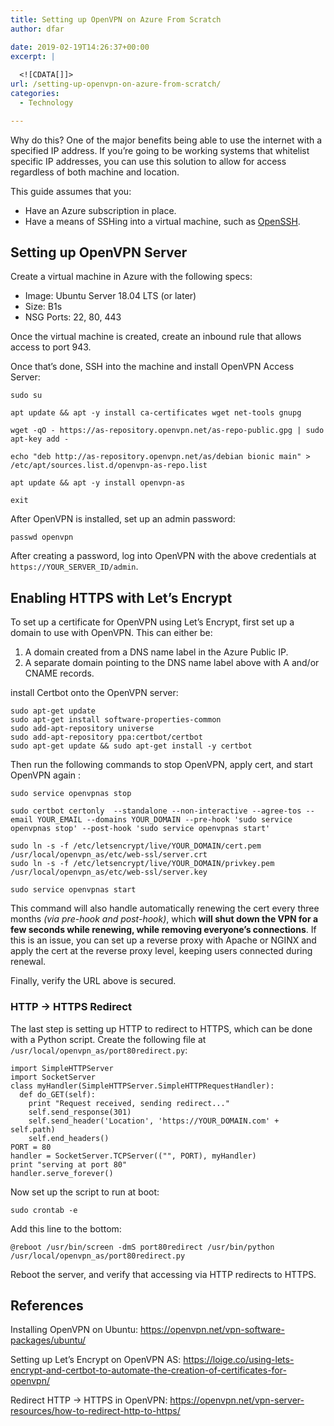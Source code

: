 ```yaml
---
title: Setting up OpenVPN on Azure From Scratch
author: dfar

date: 2019-02-19T14:26:37+00:00
excerpt: |
  
  <![CDATA[]]>
url: /setting-up-openvpn-on-azure-from-scratch/
categories:
  - Technology

---
```

<!--[CDATA[
</p-->

Why do this? One of the major benefits being able to use the internet with a specified IP address. If you&#8217;re going to be working systems that whitelist specific IP addresses, you can use this solution to allow for access regardless of both machine and location.

This guide assumes that you:

  * Have an Azure subscription in place.
  * Have a means of SSHing into a virtual machine, such as [OpenSSH][1].

## Setting up OpenVPN Server

Create a virtual machine in Azure with the following specs:

  * Image: Ubuntu Server 18.04 LTS (or later)
  * Size: B1s
  * NSG Ports: 22, 80, 443



Once the virtual machine is created, create an inbound rule that allows access to port 943.

Once that&#8217;s done, SSH into the machine and install OpenVPN Access Server:

<pre class="wp-block-code"><code>sudo su

apt update && apt -y install ca-certificates wget net-tools gnupg

wget -qO - https://as-repository.openvpn.net/as-repo-public.gpg | sudo apt-key add -

echo "deb http://as-repository.openvpn.net/as/debian bionic main" > /etc/apt/sources.list.d/openvpn-as-repo.list

apt update && apt -y install openvpn-as

exit</code></pre>

After OpenVPN is installed, set up an admin password:

<pre class="wp-block-code"><code>passwd openvpn</code></pre>

After creating a password, log into OpenVPN with the above credentials at `https://YOUR_SERVER_ID/admin`.

## Enabling HTTPS with Let&#8217;s Encrypt

To set up a certificate for OpenVPN using Let&#8217;s Encrypt, first set up a domain to use with OpenVPN. This can either be:

  1. A domain created from a DNS name label in the Azure Public IP.
  2. A separate domain pointing to the DNS name label above with A and/or CNAME records.

install Certbot onto the OpenVPN server:

<pre class="wp-block-code"><code>sudo apt-get update
sudo apt-get install software-properties-common
sudo add-apt-repository universe
sudo add-apt-repository ppa:certbot/certbot
sudo apt-get update && sudo apt-get install -y certbot</code></pre>

Then run the following commands to stop OpenVPN, apply cert, and start OpenVPN again :

<pre class="wp-block-code"><code>sudo service openvpnas stop

sudo certbot certonly  --standalone --non-interactive --agree-tos --email YOUR_EMAIL --domains YOUR_DOMAIN --pre-hook 'sudo service openvpnas stop' --post-hook 'sudo service openvpnas start'

sudo ln -s -f /etc/letsencrypt/live/YOUR_DOMAIN/cert.pem /usr/local/openvpn_as/etc/web-ssl/server.crt
sudo ln -s -f /etc/letsencrypt/live/YOUR_DOMAIN/privkey.pem /usr/local/openvpn_as/etc/web-ssl/server.key

sudo service openvpnas start</code></pre>

This command will also handle automatically renewing the cert every three months _(via pre-hook and post-hook)_, which **will shut down the VPN for a few seconds while renewing, while removing everyone&#8217;s connections**. If this is an issue, you can set up a reverse proxy with Apache or NGINX and apply the cert at the reverse proxy level, keeping users connected during renewal.

Finally, verify the URL above is secured.

### HTTP -> HTTPS Redirect

The last step is setting up HTTP to redirect to HTTPS, which can be done with a Python script. Create the following file at `/usr/local/openvpn_as/port80redirect.py`:

<pre class="wp-block-code"><code>import SimpleHTTPServer
import SocketServer
class myHandler(SimpleHTTPServer.SimpleHTTPRequestHandler):
  def do_GET(self):
    print "Request received, sending redirect..."
    self.send_response(301)
    self.send_header('Location', 'https://YOUR_DOMAIN.com' + self.path)
    self.end_headers()
PORT = 80
handler = SocketServer.TCPServer(("", PORT), myHandler)
print "serving at port 80"
handler.serve_forever()</code></pre>

Now set up the script to run at boot:

<pre class="wp-block-code"><code>sudo crontab -e</code></pre>

Add this line to the bottom:

<pre class="wp-block-code"><code>@reboot /usr/bin/screen -dmS port80redirect /usr/bin/python /usr/local/openvpn_as/port80redirect.py</code></pre>

Reboot the server, and verify that accessing via HTTP redirects to HTTPS.

## References

Installing OpenVPN on Ubuntu: <https://openvpn.net/vpn-software-packages/ubuntu/>

Setting up Let&#8217;s Encrypt on OpenVPN AS: <https://loige.co/using-lets-encrypt-and-certbot-to-automate-the-creation-of-certificates-for-openvpn/>

Redirect HTTP -> HTTPS in OpenVPN: <https://openvpn.net/vpn-server-resources/how-to-redirect-http-to-https/>

 [1]: https://docs.microsoft.com/en-us/windows-server/administration/openssh/openssh_install_firstuse